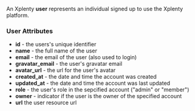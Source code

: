 An Xplenty **user** represents an individual signed up to use the Xplenty platform.

### User Attributes

* **id** - the users's unique identifier
* **name** - the full name of the user
* **email** - the email of the user (also used to login)
* **gravatar_email** - the user's gravatar email
* **avatar_url** - the url for the user's avatar
* **created_at** - the date and time the account was created
* **updated_at** - the date and time the account was last updated
* **role** - the user's role in the sepcified account ("admin" or "member")
* **owner** - indicator if the user is the owner of the specified account
* **url** the user resource url